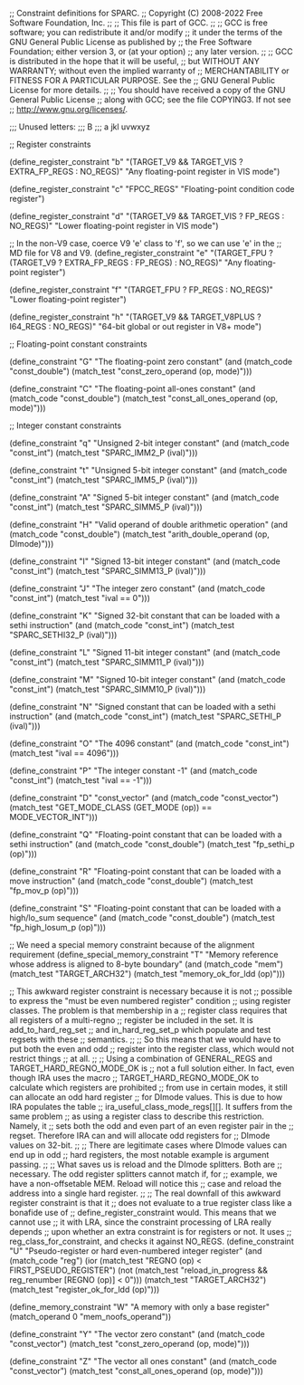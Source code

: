 ;; Constraint definitions for SPARC.
;; Copyright (C) 2008-2022 Free Software Foundation, Inc.
;;
;; This file is part of GCC.
;;
;; GCC is free software; you can redistribute it and/or modify
;; it under the terms of the GNU General Public License as published by
;; the Free Software Foundation; either version 3, or (at your option)
;; any later version.
;;
;; GCC is distributed in the hope that it will be useful,
;; but WITHOUT ANY WARRANTY; without even the implied warranty of
;; MERCHANTABILITY or FITNESS FOR A PARTICULAR PURPOSE.  See the
;; GNU General Public License for more details.
;;
;; You should have received a copy of the GNU General Public License
;; along with GCC; see the file COPYING3.  If not see
;; <http://www.gnu.org/licenses/>.

;;; Unused letters:
;;;     B
;;;    a        jkl        uvwxyz


;; Register constraints

(define_register_constraint "b" "(TARGET_V9 && TARGET_VIS ? EXTRA_FP_REGS : NO_REGS)"
 "Any floating-point register in VIS mode")

(define_register_constraint "c" "FPCC_REGS"
 "Floating-point condition code register")

(define_register_constraint "d" "(TARGET_V9 && TARGET_VIS ? FP_REGS : NO_REGS)"
 "Lower floating-point register in VIS mode")

;; In the non-V9 case, coerce V9 'e' class to 'f', so we can use 'e' in the
;; MD file for V8 and V9.
(define_register_constraint "e" "(TARGET_FPU ? (TARGET_V9 ? EXTRA_FP_REGS : FP_REGS) : NO_REGS)"
 "Any floating-point register")

(define_register_constraint "f" "(TARGET_FPU ? FP_REGS : NO_REGS)"
 "Lower floating-point register")
 
(define_register_constraint "h" "(TARGET_V9 && TARGET_V8PLUS ? I64_REGS : NO_REGS)"
 "64-bit global or out register in V8+ mode")

;; Floating-point constant constraints

(define_constraint "G"
 "The floating-point zero constant"
 (and (match_code "const_double")
      (match_test "const_zero_operand (op, mode)")))

(define_constraint "C"
 "The floating-point all-ones constant"
 (and (match_code "const_double")
      (match_test "const_all_ones_operand (op, mode)")))

;; Integer constant constraints

(define_constraint "q"
 "Unsigned 2-bit integer constant"
  (and (match_code "const_int")
       (match_test "SPARC_IMM2_P (ival)")))

(define_constraint "t"
 "Unsigned 5-bit integer constant"
 (and (match_code "const_int")
      (match_test "SPARC_IMM5_P (ival)")))

(define_constraint "A"
 "Signed 5-bit integer constant"
 (and (match_code "const_int")
      (match_test "SPARC_SIMM5_P (ival)")))

(define_constraint "H"
 "Valid operand of double arithmetic operation"
 (and (match_code "const_double")
      (match_test "arith_double_operand (op, DImode)")))

(define_constraint "I"
 "Signed 13-bit integer constant"
 (and (match_code "const_int")
      (match_test "SPARC_SIMM13_P (ival)")))

(define_constraint "J"
 "The integer zero constant"
 (and (match_code "const_int")
      (match_test "ival == 0")))

(define_constraint "K"
 "Signed 32-bit constant that can be loaded with a sethi instruction"
 (and (match_code "const_int")
      (match_test "SPARC_SETHI32_P (ival)")))

(define_constraint "L"
 "Signed 11-bit integer constant"
 (and (match_code "const_int")
      (match_test "SPARC_SIMM11_P (ival)")))

(define_constraint "M"
 "Signed 10-bit integer constant"
 (and (match_code "const_int")
      (match_test "SPARC_SIMM10_P (ival)")))

(define_constraint "N"
 "Signed constant that can be loaded with a sethi instruction"
 (and (match_code "const_int")
      (match_test "SPARC_SETHI_P (ival)")))

(define_constraint "O"
 "The 4096 constant"
 (and (match_code "const_int")
      (match_test "ival == 4096")))

(define_constraint "P"
 "The integer constant -1"
 (and (match_code "const_int")
      (match_test "ival == -1")))

(define_constraint "D"
 "const_vector"
  (and (match_code "const_vector")
       (match_test "GET_MODE_CLASS (GET_MODE (op)) == MODE_VECTOR_INT")))

(define_constraint "Q"
 "Floating-point constant that can be loaded with a sethi instruction"
 (and (match_code "const_double")
      (match_test "fp_sethi_p (op)")))

(define_constraint "R"
 "Floating-point constant that can be loaded with a move instruction"
 (and (match_code "const_double")
      (match_test "fp_mov_p (op)")))

(define_constraint "S"
 "Floating-point constant that can be loaded with a high/lo_sum sequence"
 (and (match_code "const_double")
      (match_test "fp_high_losum_p (op)")))

;; We need a special memory constraint because of the alignment requirement
(define_special_memory_constraint "T"
 "Memory reference whose address is aligned to 8-byte boundary"
 (and (match_code "mem")
      (match_test "TARGET_ARCH32")
      (match_test "memory_ok_for_ldd (op)")))

;; This awkward register constraint is necessary because it is not
;; possible to express the "must be even numbered register" condition
;; using register classes.  The problem is that membership in a
;; register class requires that all registers of a multi-regno
;; register be included in the set.  It is add_to_hard_reg_set
;; and in_hard_reg_set_p which populate and test regsets with these
;; semantics.
;;
;; So this means that we would have to put both the even and odd
;; register into the register class, which would not restrict things
;; at all.
;;
;; Using a combination of GENERAL_REGS and TARGET_HARD_REGNO_MODE_OK is
;; not a full solution either.  In fact, even though IRA uses the macro
;; TARGET_HARD_REGNO_MODE_OK to calculate which registers are prohibited
;; from use in certain modes, it still can allocate an odd hard register
;; for DImode values.  This is due to how IRA populates the table
;; ira_useful_class_mode_regs[][].  It suffers from the same problem
;; as using a register class to describe this restriction.  Namely, it
;; sets both the odd and even part of an even register pair in the
;; regset.  Therefore IRA can and will allocate odd registers for
;; DImode values on 32-bit.
;;
;; There are legitimate cases where DImode values can end up in odd
;; hard registers, the most notable example is argument passing.
;;
;; What saves us is reload and the DImode splitters.  Both are
;; necessary.  The odd register splitters cannot match if, for
;; example, we have a non-offsetable MEM.  Reload will notice this
;; case and reload the address into a single hard register.
;;
;; The real downfall of this awkward register constraint is that it
;; does not evaluate to a true register class like a bonafide use of
;; define_register_constraint would.  This means that we cannot use
;; it with LRA, since the constraint processing of LRA really depends
;; upon whether an extra constraint is for registers or not.  It uses
;; reg_class_for_constraint, and checks it against NO_REGS.
(define_constraint "U"
 "Pseudo-register or hard even-numbered integer register"
 (and (match_code "reg")
      (ior (match_test "REGNO (op) < FIRST_PSEUDO_REGISTER")
	   (not (match_test "reload_in_progress && reg_renumber [REGNO (op)] < 0")))
      (match_test "TARGET_ARCH32")
      (match_test "register_ok_for_ldd (op)")))

(define_memory_constraint "W"
  "A memory with only a base register"
  (match_operand 0 "mem_noofs_operand"))

(define_constraint "Y"
 "The vector zero constant"
 (and (match_code "const_vector")
      (match_test "const_zero_operand (op, mode)")))

(define_constraint "Z"
 "The vector all ones constant"
 (and (match_code "const_vector")
      (match_test "const_all_ones_operand (op, mode)")))
